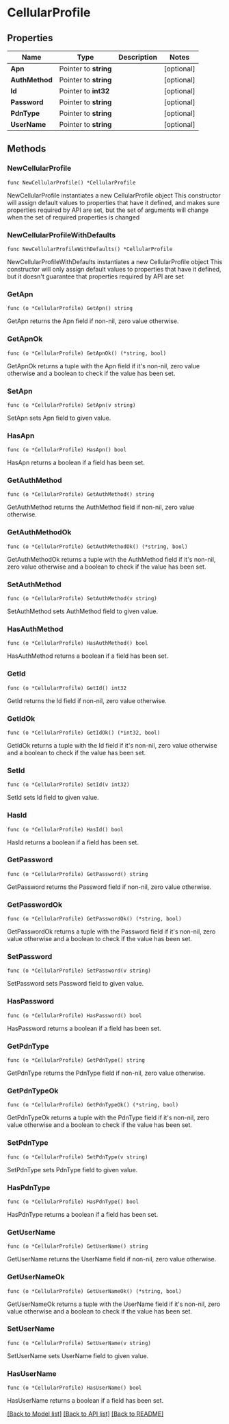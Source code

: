 # CellularProfile

## Properties

Name | Type | Description | Notes
------------ | ------------- | ------------- | -------------
**Apn** | Pointer to **string** |  | [optional] 
**AuthMethod** | Pointer to **string** |  | [optional] 
**Id** | Pointer to **int32** |  | [optional] 
**Password** | Pointer to **string** |  | [optional] 
**PdnType** | Pointer to **string** |  | [optional] 
**UserName** | Pointer to **string** |  | [optional] 

## Methods

### NewCellularProfile

`func NewCellularProfile() *CellularProfile`

NewCellularProfile instantiates a new CellularProfile object
This constructor will assign default values to properties that have it defined,
and makes sure properties required by API are set, but the set of arguments
will change when the set of required properties is changed

### NewCellularProfileWithDefaults

`func NewCellularProfileWithDefaults() *CellularProfile`

NewCellularProfileWithDefaults instantiates a new CellularProfile object
This constructor will only assign default values to properties that have it defined,
but it doesn't guarantee that properties required by API are set

### GetApn

`func (o *CellularProfile) GetApn() string`

GetApn returns the Apn field if non-nil, zero value otherwise.

### GetApnOk

`func (o *CellularProfile) GetApnOk() (*string, bool)`

GetApnOk returns a tuple with the Apn field if it's non-nil, zero value otherwise
and a boolean to check if the value has been set.

### SetApn

`func (o *CellularProfile) SetApn(v string)`

SetApn sets Apn field to given value.

### HasApn

`func (o *CellularProfile) HasApn() bool`

HasApn returns a boolean if a field has been set.

### GetAuthMethod

`func (o *CellularProfile) GetAuthMethod() string`

GetAuthMethod returns the AuthMethod field if non-nil, zero value otherwise.

### GetAuthMethodOk

`func (o *CellularProfile) GetAuthMethodOk() (*string, bool)`

GetAuthMethodOk returns a tuple with the AuthMethod field if it's non-nil, zero value otherwise
and a boolean to check if the value has been set.

### SetAuthMethod

`func (o *CellularProfile) SetAuthMethod(v string)`

SetAuthMethod sets AuthMethod field to given value.

### HasAuthMethod

`func (o *CellularProfile) HasAuthMethod() bool`

HasAuthMethod returns a boolean if a field has been set.

### GetId

`func (o *CellularProfile) GetId() int32`

GetId returns the Id field if non-nil, zero value otherwise.

### GetIdOk

`func (o *CellularProfile) GetIdOk() (*int32, bool)`

GetIdOk returns a tuple with the Id field if it's non-nil, zero value otherwise
and a boolean to check if the value has been set.

### SetId

`func (o *CellularProfile) SetId(v int32)`

SetId sets Id field to given value.

### HasId

`func (o *CellularProfile) HasId() bool`

HasId returns a boolean if a field has been set.

### GetPassword

`func (o *CellularProfile) GetPassword() string`

GetPassword returns the Password field if non-nil, zero value otherwise.

### GetPasswordOk

`func (o *CellularProfile) GetPasswordOk() (*string, bool)`

GetPasswordOk returns a tuple with the Password field if it's non-nil, zero value otherwise
and a boolean to check if the value has been set.

### SetPassword

`func (o *CellularProfile) SetPassword(v string)`

SetPassword sets Password field to given value.

### HasPassword

`func (o *CellularProfile) HasPassword() bool`

HasPassword returns a boolean if a field has been set.

### GetPdnType

`func (o *CellularProfile) GetPdnType() string`

GetPdnType returns the PdnType field if non-nil, zero value otherwise.

### GetPdnTypeOk

`func (o *CellularProfile) GetPdnTypeOk() (*string, bool)`

GetPdnTypeOk returns a tuple with the PdnType field if it's non-nil, zero value otherwise
and a boolean to check if the value has been set.

### SetPdnType

`func (o *CellularProfile) SetPdnType(v string)`

SetPdnType sets PdnType field to given value.

### HasPdnType

`func (o *CellularProfile) HasPdnType() bool`

HasPdnType returns a boolean if a field has been set.

### GetUserName

`func (o *CellularProfile) GetUserName() string`

GetUserName returns the UserName field if non-nil, zero value otherwise.

### GetUserNameOk

`func (o *CellularProfile) GetUserNameOk() (*string, bool)`

GetUserNameOk returns a tuple with the UserName field if it's non-nil, zero value otherwise
and a boolean to check if the value has been set.

### SetUserName

`func (o *CellularProfile) SetUserName(v string)`

SetUserName sets UserName field to given value.

### HasUserName

`func (o *CellularProfile) HasUserName() bool`

HasUserName returns a boolean if a field has been set.


[[Back to Model list]](../README.md#documentation-for-models) [[Back to API list]](../README.md#documentation-for-api-endpoints) [[Back to README]](../README.md)


